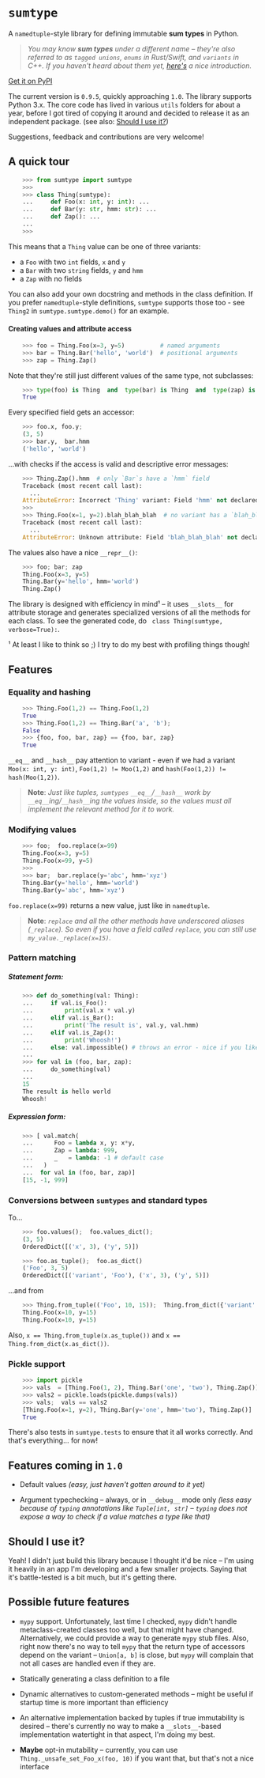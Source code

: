 # `sumtype`
A `namedtuple`-style library for defining immutable **sum types** in Python.

> *You may know **sum types** under a different name –
> they're also referred to as `tagged unions`, `enums` in Rust/Swift, and `variants` in C++. 
> If you haven't heard about them yet, [here's](https://chadaustin.me/2015/07/sum-types/) a nice introduction.*

[Get it on PyPI](https://pypi.org/project/sumtype/)

The current version is `0.9.5`, quickly approaching `1.0`.
The library supports Python 3.x.
The core code has lived in various `utils` folders for about a year,
before I got tired of copying it around and decided to release it as an independent package.
(see also: [Should I use it?](https://github.com/lubieowoce/sumtype#should-i-use-it))

Suggestions, feedback and contributions are very welcome!



## A quick tour
```python
    >>> from sumtype import sumtype
    >>>
    >>> class Thing(sumtype):
    ...     def Foo(x: int, y: int): ...
    ...     def Bar(y: str, hmm: str): ...
    ...     def Zap(): ...
    ...
    >>>
```
This means that a `Thing` value can be one of three variants:
- a `Foo` with two `int` fields, `x` and `y`
- a `Bar` with two `string` fields, `y` and `hmm`
- a `Zap` with no fields

You can also add your own docstring and methods in the class definition.
If you prefer `namedtuple`-style definitions, `sumtype` supports those too - see `Thing2` in `sumtype.sumtype.demo()` for an example.

#### Creating values and attribute access
```python
    >>> foo = Thing.Foo(x=3, y=5)          # named arguments
    >>> bar = Thing.Bar('hello', 'world')  # positional arguments
    >>> zap = Thing.Zap()
```
Note that they're still just different values of the same type, not subclasses:
```python
    >>> type(foo) is Thing  and  type(bar) is Thing  and  type(zap) is Thing
    True
```

Every specified field gets an accessor:
```python
    >>> foo.x, foo.y;
    (3, 5)
    >>> bar.y,  bar.hmm
    ('hello', 'world')
```
...with checks if the access is valid and descriptive error messages:
```python
    >>> Thing.Zap().hmm  # only `Bar`s have a `hmm` field
    Traceback (most recent call last):
      ...
    AttributeError: Incorrect 'Thing' variant: Field 'hmm' not declared in variant 'Zap'...
    >>>
    >>> Thing.Foo(x=1, y=2).blah_blah_blah  # no variant has a `blah_blah_blah` field 
    Traceback (most recent call last):
      ...
    AttributeError: Unknown attribute: Field 'blah_blah_blah' not declared in any variant of 'Thing'...
```

The values also have a nice `__repr__()`:
```python
    >>> foo; bar; zap
    Thing.Foo(x=3, y=5)
    Thing.Bar(y='hello', hmm='world')
    Thing.Zap()
```

The library is designed with efficiency in mind¹ – it uses `__slots__` for attribute storage
and generates specialized versions of all the methods for each class.
To see the generated code, do ` class Thing(sumtype, verbose=True):`.

¹ At least I like to think so ;)  I try to do my best with profiling things though!


## Features

### Equality and hashing
```python
    >>> Thing.Foo(1,2) == Thing.Foo(1,2)
    True
    >>> Thing.Foo(1,2) == Thing.Bar('a', 'b');
    False
    >>> {foo, foo, bar, zap} == {foo, bar, zap}
    True
```
`__eq__` and `__hash__` pay attention to variant - even if we had a variant `Moo(x: int, y: int)`,
`Foo(1,2) != Moo(1,2)` and `hash(Foo(1,2)) != hash(Moo(1,2))`.

> **Note**: *Just like tuples, `sumtypes` `__eq__`/`__hash__` work by `__eq__`ing/`__hash__`ing the values inside,
so the values must all implement the relevant method for it to work.*


### Modifying values
```python
    >>> foo;  foo.replace(x=99)
    Thing.Foo(x=3, y=5)
    Thing.Foo(x=99, y=5)
    >>>
    >>> bar;  bar.replace(y='abc', hmm='xyz')
    Thing.Bar(y='hello', hmm='world')
    Thing.Bar(y='abc', hmm='xyz')
```
`foo.replace(x=99)` returns a new value, just like in `namedtuple`.

> **Note**: *`replace` and all the other methods have underscored aliases (`_replace`).
So even if you have a field called `replace`, you can still use `my_value._replace(x=15)`.*


### Pattern matching
##### Statement form:
```python
    >>> def do_something(val: Thing):
    ...     if val.is_Foo():
    ...         print(val.x * val.y)
    ...     elif val.is_Bar():
    ...         print('The result is', val.y, val.hmm)
    ...     elif val.is_Zap():
    ...         print('Whoosh!')
    ...     else: val.impossible() # throws an error - nice if you like having all cases covered
    ...
    >>> for val in (foo, bar, zap):
    ...     do_something(val)
    ...
    15
    The result is hello world
    Whoosh!
```
##### Expression form:
```python
    >>> [ val.match(
    ...      Foo = lambda x, y: x*y, 
    ...      Zap = lambda: 999,
    ...      _   = lambda: -1 # default case
    ...   )
    ...  for val in (foo, bar, zap)]
    [15, -1, 999]
```


### Conversions between `sumtypes` and standard types
To...
```python
    >>> foo.values();  foo.values_dict();
    (3, 5)
    OrderedDict([('x', 3), ('y', 5)])
```
```python
    >>> foo.as_tuple();  foo.as_dict()
    ('Foo', 3, 5)
    OrderedDict([('variant', 'Foo'), ('x', 3), ('y', 5)])
```
...and from
```python
    >>> Thing.from_tuple(('Foo', 10, 15));  Thing.from_dict({'variant':'Foo', 'x': 10, 'y': 15})
    Thing.Foo(x=10, y=15)
    Thing.Foo(x=10, y=15)
```
Also, `x == Thing.from_tuple(x.as_tuple())` and `x == Thing.from_dict(x.as_dict())`.


### Pickle support
```python
    >>> import pickle
    >>> vals  = [Thing.Foo(1, 2), Thing.Bar('one', 'two'), Thing.Zap()]
    >>> vals2 = pickle.loads(pickle.dumps(vals))
    >>> vals;  vals == vals2
    [Thing.Foo(x=1, y=2), Thing.Bar(y='one', hmm='two'), Thing.Zap()]
    True
```

There's also tests in `sumtype.tests` to ensure that it all works correctly.
And that's everything... for now!


## Features coming in `1.0`
- Default values
*(easy, just haven't gotten around to it yet)*

- Argument typechecking – always, or in `__debug__` mode only
*(less easy because of `typing` annotations like `Tuple[int, str]` –
`typing` does not expose a way to check if a value matches a type like that)*


## Should I use it?
Yeah! I didn't just build this library because I thought it'd be nice –
I'm using it heavily in an app I'm developing and a few smaller projects.
Saying that it's battle-tested is a bit much, but it's getting there.


## Possible future features

- `mypy` support.
Unfortunately, last time I checked, `mypy` didn't handle metaclass-created classes too well, but that might have changed.
Alternatively, we could provide a way to generate `mypy` stub files. Also, right now there's no way to tell `mypy` that
the return type of accessors depend on the variant – `Union[a, b]` is close, but `mypy` will complain that not all cases
are handled even if they are.

- Statically generating a class definition to a file

- Dynamic alternatives to custom-generated methods –
might be useful if startup time is more important than efficiency

- An alternative implementation backed by tuples if true immutability is desired –
there's currently no way to make a `__slots__`-based implementation watertight in that aspect, I'm doing my best.

- **Maybe** opt-in mutability – currently, you can use `Thing._unsafe_set_Foo_x(foo, 10)` if you want that, but that's not a nice interface
